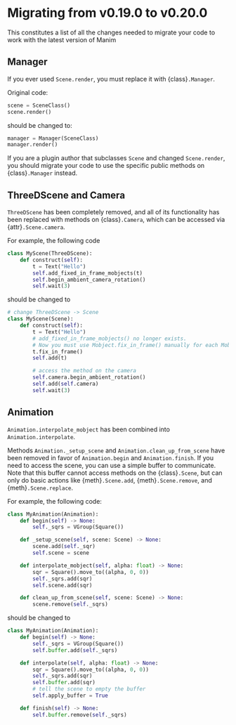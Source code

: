 # Migrating from v0.19.0 to v0.20.0

This constitutes a list of all the changes needed to migrate your code
to work with the latest version of Manim

## Manager
If you ever used `Scene.render`, you must replace it with {class}`.Manager`.

Original code:
```py
scene = SceneClass()
scene.render()
```
should be changed to:
```py
manager = Manager(SceneClass)
manager.render()
```

If you are a plugin author that subclasses `Scene` and changed `Scene.render`, you should migrate
your code to use the specific public methods on {class}`.Manager` instead.

## ThreeDScene and Camera
`ThreeDScene` has been completely removed, and all of its functionality has been replaced
with methods on {class}`.Camera`, which can be accessed via {attr}`.Scene.camera`.

For example, the following code
```py
class MyScene(ThreeDScene):
    def construct(self):
        t = Text("Hello")
        self.add_fixed_in_frame_mobjects(t)
        self.begin_ambient_camera_rotation()
        self.wait(3)
```
should be changed to
```py
# change ThreeDScene -> Scene
class MyScene(Scene):
    def construct(self):
        t = Text("Hello")
        # add_fixed_in_frame_mobjects() no longer exists.
        # Now you must use Mobject.fix_in_frame() manually for each Mobject.
        t.fix_in_frame()
        self.add(t)

        # access the method on the camera
        self.camera.begin_ambient_rotation()
        self.add(self.camera)
        self.wait(3)
```

## Animation
`Animation.interpolate_mobject` has been combined into `Animation.interpolate`.

Methods `Animation._setup_scene` and `Animation.clean_up_from_scene` have been removed
in favor of `Animation.begin` and `Animation.finish`. If you need to access the scene,
you can use a simple buffer to communicate. Note that this buffer cannot access
methods on the {class}`.Scene`, but can only do basic actions like {meth}`.Scene.add`,
{meth}`.Scene.remove`, and {meth}`.Scene.replace`.

For example, the following code:
```py
class MyAnimation(Animation):
    def begin(self) -> None:
        self._sqrs = VGroup(Square())

    def _setup_scene(self, scene: Scene) -> None:
        scene.add(self._sqr)
        self.scene = scene

    def interpolate_mobject(self, alpha: float) -> None:
        sqr = Square().move_to((alpha, 0, 0))
        self._sqrs.add(sqr)
        self.scene.add(sqr)

    def clean_up_from_scene(self, scene: Scene) -> None:
        scene.remove(self._sqrs)
```

should be changed to
```py
class MyAnimation(Animation):
    def begin(self) -> None:
        self._sqrs = VGroup(Square())
        self.buffer.add(self._sqrs)

    def interpolate(self, alpha: float) -> None:
        sqr = Square().move_to((alpha, 0, 0))
        self._sqrs.add(sqr)
        self.buffer.add(sqr)
        # tell the scene to empty the buffer
        self.apply_buffer = True

    def finish(self) -> None:
        self.buffer.remove(self._sqrs)
```
